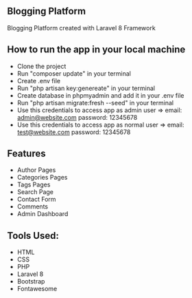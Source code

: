 
## Blogging Platform

Blogging Platform created with Laravel 8 Framework

## How to run the app in your local machine
- Clone the project
- Run "composer update" in your terminal
- Create .env file
- Run "php artisan key:genereate" in your terminal
- Create database in phpmyadmin and add it in your .env file
- Run "php artisan migrate:fresh --seed" in your terminal
- Use this credentials to access app as admin user => email: admin@website.com password: 12345678
- Use this credentials to access app as normal user => email: test@website.com password: 12345678


## Features
- Author Pages
- Categories Pages
- Tags Pages
- Search Page
- Contact Form
- Comments
- Admin Dashboard

## Tools Used:
- HTML
- CSS
- PHP
- Laravel 8
- Bootstrap
- Fontawesome


